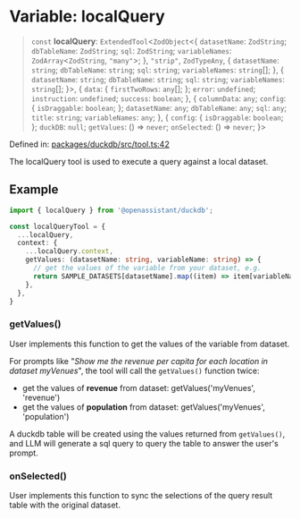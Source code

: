 # Variable: localQuery

> `const` **localQuery**: `ExtendedTool`\<`ZodObject`\<\{ `datasetName`: `ZodString`; `dbTableName`: `ZodString`; `sql`: `ZodString`; `variableNames`: `ZodArray`\<`ZodString`, `"many"`\>; \}, `"strip"`, `ZodTypeAny`, \{ `datasetName`: `string`; `dbTableName`: `string`; `sql`: `string`; `variableNames`: `string`[]; \}, \{ `datasetName`: `string`; `dbTableName`: `string`; `sql`: `string`; `variableNames`: `string`[]; \}\>, \{ `data`: \{ `firstTwoRows`: `any`[]; \}; `error`: `undefined`; `instruction`: `undefined`; `success`: `boolean`; \}, \{ `columnData`: `any`; `config`: \{ `isDraggable`: `boolean`; \}; `datasetName`: `any`; `dbTableName`: `any`; `sql`: `any`; `title`: `string`; `variableNames`: `any`; \}, \{ `config`: \{ `isDraggable`: `boolean`; \}; `duckDB`: `null`; `getValues`: () => `never`; `onSelected`: () => `never`; \}\>

Defined in: [packages/duckdb/src/tool.ts:42](https://github.com/GeoDaCenter/openassistant/blob/29609671cd3dde9838cd883f922b4386c5dff272/packages/duckdb/src/tool.ts#L42)

The localQuery tool is used to execute a query against a local dataset.

## Example

```typescript
import { localQuery } from '@openassistant/duckdb';

const localQueryTool = {
  ...localQuery,
  context: {
    ...localQuery.context,
    getValues: (datasetName: string, variableName: string) => {
      // get the values of the variable from your dataset, e.g.
      return SAMPLE_DATASETS[datasetName].map((item) => item[variableName]);
    },
  },
}
```

### getValues()

User implements this function to get the values of the variable from dataset.

For prompts like "_Show me the revenue per capita for each location in dataset myVenues_", the tool will
call the `getValues()` function twice:
- get the values of **revenue** from dataset: getValues('myVenues', 'revenue')
- get the values of **population** from dataset: getValues('myVenues', 'population')

A duckdb table will be created using the values returned from `getValues()`, and LLM will generate a sql query to query the table to answer the user's prompt.

### onSelected()

User implements this function to sync the selections of the query result table with the original dataset.
